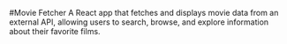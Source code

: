 #Movie Fetcher
A React app that fetches and displays movie data from an external API, allowing users to search, browse, and explore information about their favorite films.

